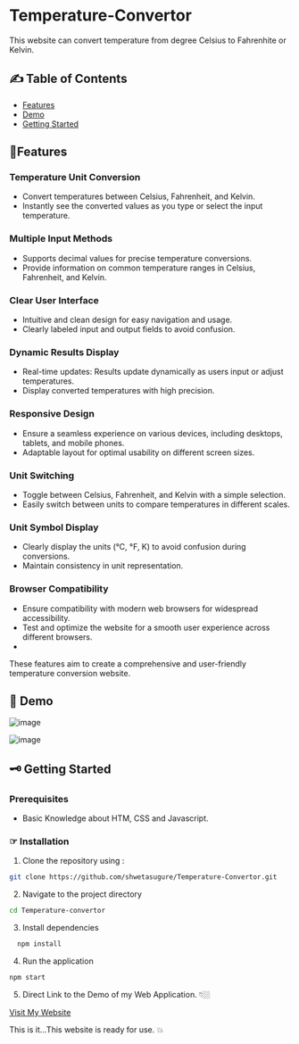 # Temperature-Convertor
This website can convert temperature from degree Celsius to Fahrenhite or Kelvin.

## ✍ Table of Contents 
- [Features](#features)
- [Demo](#demo)
- [Getting Started](#getting-started)

## 🤳Features

### Temperature Unit Conversion
- Convert temperatures between Celsius, Fahrenheit, and Kelvin.
- Instantly see the converted values as you type or select the input temperature.

### Multiple Input Methods
- Supports decimal values for precise temperature conversions.
- Provide information on common temperature ranges in Celsius, Fahrenheit, and Kelvin.

### Clear User Interface
- Intuitive and clean design for easy navigation and usage.
- Clearly labeled input and output fields to avoid confusion.

### Dynamic Results Display
- Real-time updates: Results update dynamically as users input or adjust temperatures.
- Display converted temperatures with high precision.

### Responsive Design
- Ensure a seamless experience on various devices, including desktops, tablets, and mobile phones.
- Adaptable layout for optimal usability on different screen sizes.

### Unit Switching
- Toggle between Celsius, Fahrenheit, and Kelvin with a simple selection.
- Easily switch between units to compare temperatures in different scales.

### Unit Symbol Display
- Clearly display the units (°C, °F, K) to avoid confusion during conversions.
- Maintain consistency in unit representation.

### Browser Compatibility
- Ensure compatibility with modern web browsers for widespread accessibility.
- Test and optimize the website for a smooth user experience across different browsers.
- 
These features aim to create a comprehensive and user-friendly temperature conversion website. 

## 🚋 Demo 
![image](https://github.com/shwetasugure/Temperature-Convertor/assets/107701519/acda2697-e5b4-4e88-96df-d8b2563a23cb)

![image](https://github.com/shwetasugure/Temperature-Convertor/assets/107701519/788b0d56-a6ee-4872-a13f-c44f3b8bf7b5)

## 🗝 Getting Started
### Prerequisites 
- Basic Knowledge about HTM, CSS and Javascript.

### ☞ Installation 
1. Clone the repository using :
```bash
git clone https://github.com/shwetasugure/Temperature-Convertor.git
```
2. Navigate to the project directory
```bash
cd Temperature-convertor
```
3. Install dependencies
```bash
  npm install
```
4. Run the application
```bash
npm start
```
5. Direct Link to the Demo of my Web Application. 👇🏼

[Visit My Website](https://jocular-mooncake-4df507.netlify.app)

This is it...This website is ready for use. 💥

   
